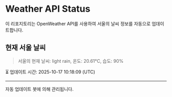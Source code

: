 
# Weather API Status

이 리포지토리는 OpenWeather API를 사용하여 서울의 날씨 정보를 자동으로 업데이트합니다.

## 현재 서울 날씨
> 서울의 현재 날씨: light rain, 온도: 20.61°C, 습도: 90%

⏳ 업데이트 시간: 2025-10-17 10:18:09 (UTC)

---
자동 업데이트 봇에 의해 관리됩니다.
